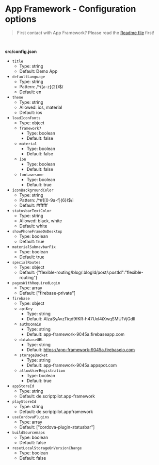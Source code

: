 # App Framework - Configuration options

> First contact with App Framework? Please read the [Readme file](../README.md) first!
<br />

**src/config.json**

<!-- update-on-build -->
- `title`
  - Type: string
  - Default: Demo App
- `defaultLanguage`
  - Type: string
  - Pattern: /^([a-z]{2})$/
  - Default: en
- `theme`
  - Type: string
  - Allowed: ios, material
  - Default: ios
- `loadIconFonts`
  - Type: object
  - `framework7`
    - Type: boolean
    - Default: false
  - `material`
    - Type: boolean
    - Default: false
  - `ion`
    - Type: boolean
    - Default: false
  - `fontawesome`
    - Type: boolean
    - Default: true
- `iconBackgroundColor`
  - Type: string
  - Pattern: /^#([0-9a-f]{6})$/i
  - Default: #ffffff
- `statusbarTextColor`
  - Type: string
  - Allowed: black, white
  - Default: white
- `showPhoneFrameOnDesktop`
  - Type: boolean
  - Default: true
- `materialSubnavbarFix`
  - Type: boolean
  - Default: true
- `specialRoutes`
  - Type: object
  - Default: {"flexible-routing/blog/:blogId/post/:postId":"flexible-routing"}
- `pagesWithRequiredLogin`
  - Type: array
  - Default: ["firebase-private"]
- `firebase`
  - Type: object
  - `apiKey`
    - Type: string
    - Default: AIzaSyAvzTiqd9fKR-h47Uxl4iXwqSMU1VjGdII
  - `authDomain`
    - Type: string
    - Default: app-framework-9045a.firebaseapp.com
  - `databaseURL`
    - Type: string
    - Default: https://app-framework-9045a.firebaseio.com
  - `storageBucket`
    - Type: string
    - Default: app-framework-9045a.appspot.com
  - `allowUserRegistration`
    - Type: boolean
    - Default: true
- `appStoreId`
  - Type: string
  - Default: de.scriptpilot.app-framework
- `playStoreId`
  - Type: string
  - Default: de.scriptpilot.appframework
- `useCordovaPlugins`
  - Type: array
  - Default: ["cordova-plugin-statusbar"]
- `buildSourcemaps`
  - Type: boolean
  - Default: false
- `resetLocalStorageOnVersionChange`
  - Type: boolean
  - Default: false
<!-- /update-on-build -->
